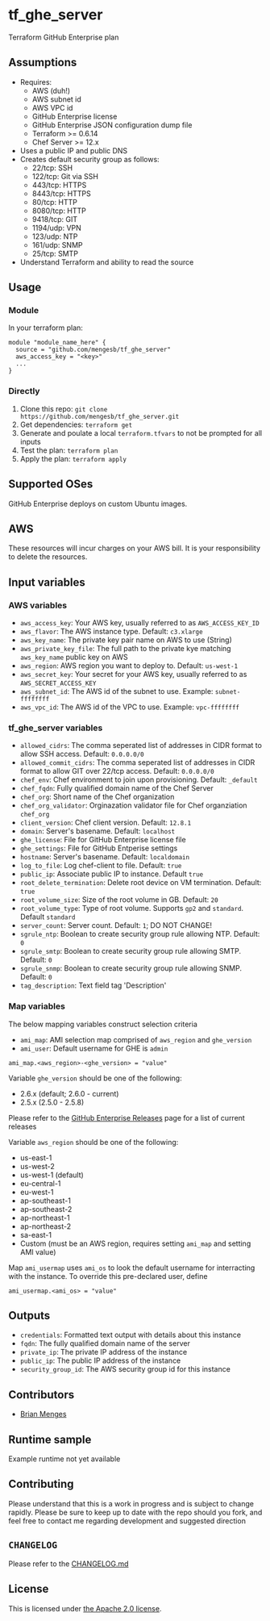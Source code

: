 # tf_ghe_server
Terraform GitHub Enterprise plan

## Assumptions

* Requires:
  * AWS (duh!)
  * AWS subnet id
  * AWS VPC id
  * GitHub Enterprise license
  * GitHub Enterprise JSON configuration dump file
  * Terraform >= 0.6.14
  * Chef Server >= 12.x
* Uses a public IP and public DNS
* Creates default security group as follows:
  * 22/tcp: SSH
  * 122/tcp: Git via SSH
  * 443/tcp: HTTPS
  * 8443/tcp: HTTPS
  * 80/tcp: HTTP
  * 8080/tcp: HTTP
  * 9418/tcp: GIT
  * 1194/udp: VPN
  * 123/udp: NTP
  * 161/udp: SNMP
  * 25/tcp: SMTP
* Understand Terraform and ability to read the source

## Usage

### Module

In your terraform plan:
```
module "module_name_here" {
  source = "github.com/mengesb/tf_ghe_server"
  aws_access_key = "<key>"
  ...
}
```

### Directly

1. Clone this repo: `git clone https://github.com/mengesb/tf_ghe_server.git`
2. Get dependencies: `terraform get`
3. Generate and poulate a local `terraform.tfvars` to not be prompted for all inputs
4. Test the plan: `terraform plan`
5. Apply the plan: `terraform apply`

## Supported OSes

GitHub Enterprise deploys on custom Ubuntu images.

## AWS

These resources will incur charges on your AWS bill. It is your responsibility to delete the resources.

## Input variables

### AWS variables

* `aws_access_key`: Your AWS key, usually referred to as `AWS_ACCESS_KEY_ID`
* `aws_flavor`: The AWS instance type. Default: `c3.xlarge`
* `aws_key_name`: The private key pair name on AWS to use (String)
* `aws_private_key_file`: The full path to the private kye matching `aws_key_name` public key on AWS
* `aws_region`: AWS region you want to deploy to. Default: `us-west-1`
* `aws_secret_key`: Your secret for your AWS key, usually referred to as `AWS_SECRET_ACCESS_KEY`
* `aws_subnet_id`: The AWS id of the subnet to use. Example: `subnet-ffffffff`
* `aws_vpc_id`: The AWS id of the VPC to use. Example: `vpc-ffffffff`

### tf_ghe_server variables

* `allowed_cidrs`: The comma seperated list of addresses in CIDR format to allow SSH access. Default: `0.0.0.0/0`
* `allowed_commit_cidrs`: The comma seperated list of addresses in CIDR format to allow GIT over 22/tcp access. Default: `0.0.0.0/0`
* `chef_env`: Chef environment to join upon provisioning. Default: `_default`
* `chef_fqdn`: Fully qualified domain name of the Chef Server
* `chef_org`: Short name of the Chef organization
* `chef_org_validator`: Orginazation validator file for Chef organziation `chef_org`
* `client_version`: Chef client version. Default: `12.8.1`
* `domain`: Server's basename. Default: `localhost`
* `ghe_license`: File for GitHub Enterprise license file
* `ghe_settings`: File for GitHub Entperise settings
* `hostname`: Server's basename. Default: `localdomain`
* `log_to_file`: Log chef-client to file. Default: `true`
* `public_ip`: Associate public IP to instance. Default `true`
* `root_delete_termination`: Delete root device on VM termination. Default: `true`
* `root_volume_size`: Size of the root volume in GB. Default: `20`
* `root_volume_type`: Type of root volume. Supports `gp2` and `standard`. Default `standard`
* `server_count`: Server count. Default: `1`; DO NOT CHANGE!
* `sgrule_ntp`: Boolean to create security group rule allowing NTP. Default: `0`
* `sgrule_smtp`: Boolean to create security group rule allowing SMTP. Default: `0`
* `sgrule_snmp`: Boolean to create security group rule allowing SNMP. Default: `0`
* `tag_description`: Text field tag 'Description'

### Map variables

The below mapping variables construct selection criteria

* `ami_map`: AMI selection map comprised of `aws_region` and `ghe_version`
* `ami_user`: Default username for GHE is `admin`

```
ami_map.<aws_region>-<ghe_version> = "value"
```

Variable `ghe_version` should be one of the following:

* 2.6.x (default; 2.6.0 - current)
* 2.5.x (2.5.0 - 2.5.8)

Please refer to the [GitHub Enterprise Releases](https://enterprise.github.com/releases/) page for a list of current releases

Variable `aws_region` should be one of the following:

* us-east-1
* us-west-2
* us-west-1 (default)
* eu-central-1
* eu-west-1
* ap-southeast-1
* ap-southeast-2
* ap-northeast-1
* ap-northeast-2
* sa-east-1
* Custom (must be an AWS region, requires setting `ami_map` and setting AMI value)

Map `ami_usermap` uses `ami_os` to look the default username for interracting with the instance. To override this pre-declared user, define

```
ami_usermap.<ami_os> = "value"
```

## Outputs

* `credentials`: Formatted text output with details about this instance
* `fqdn`: The fully qualified domain name of the server
* `private_ip`: The private IP address of the instance
* `public_ip`: The public IP address of the instance
* `security_group_id`: The AWS security group id for this instance

## Contributors

* [Brian Menges](https://github.com/mengesb)

## Runtime sample

Example runtime not yet available

## Contributing

Please understand that this is a work in progress and is subject to change rapidly. Please be sure to keep up to date with the repo should you fork, and feel free to contact me regarding development and suggested direction

## `CHANGELOG`

Please refer to the [CHANGELOG.md](CHANGELOG.md)

## License

This is licensed under [the Apache 2.0 license](https://www.apache.org/licenses/LICENSE-2.0).

